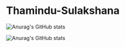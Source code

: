 # Thamindu-Sulakshana

![Anurag's GitHub stats](https://github-readme-stats.vercel.app/api?username=ThaminduSulakshana&theme=yeblu)

![Anurag's GitHub stats](https://github-readme-stats.vercel.app/api?username=ThaminduSulakshana&theme=yeblu&show_icons=true)
